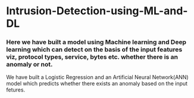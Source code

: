 ﻿# Intrusion-Detection-using-ML-and-DL
### Here we have built a model using Machine learning and Deep learning which can detect on the basis of the input features viz, protocol types, service, bytes etc. whether there is an anomaly or not.
We have built a Logistic Regression and an Artificial Neural Network(ANN) model which predicts whether there exists an anomaly based on the input fetures.

